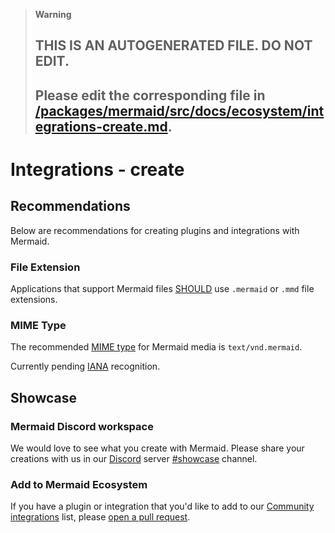 > **Warning**
>
> ## THIS IS AN AUTOGENERATED FILE. DO NOT EDIT.
>
> ## Please edit the corresponding file in [/packages/mermaid/src/docs/ecosystem/integrations-create.md](../../packages/mermaid/src/docs/ecosystem/integrations-create.md).

# Integrations - create

## Recommendations

Below are recommendations for creating plugins and integrations with Mermaid.

### File Extension

Applications that support Mermaid files [SHOULD](https://datatracker.ietf.org/doc/html/rfc2119#section-3) use `.mermaid` or `.mmd` file extensions.

### MIME Type

The recommended [MIME type](https://www.iana.org/assignments/media-types/media-types.xhtml) for Mermaid media is `text/vnd.mermaid`.

Currently pending [IANA](https://www.iana.org/) recognition.

## Showcase

### Mermaid Discord workspace

We would love to see what you create with Mermaid. Please share your creations with us in our [Discord](https://discord.gg/wwtabKgp8y) server [#showcase](https://discord.com/channels/1079455296289788015/1079502635054399649) channel.

### Add to Mermaid Ecosystem

If you have a plugin or integration that you'd like to add to our [Community integrations](/ecosystem/integrations-community) list, please [open a pull request](https://github.com/mermaid-js/mermaid).
